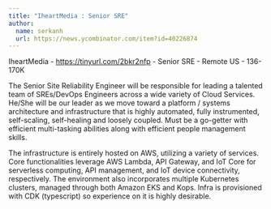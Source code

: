 ```yaml
---
title: "IheartMedia : Senior SRE"
author:
  name: serkanh
  url: https://news.ycombinator.com/item?id=40226874
---
```

IheartMedia - <a href="https:&#x2F;&#x2F;tinyurl.com&#x2F;2bkr2nfp" rel="nofollow">https:&#x2F;&#x2F;tinyurl.com&#x2F;2bkr2nfp</a> - Senior SRE - Remote US - 136-170K

The Senior Site Reliability Engineer will be responsible for leading a talented team of SREs&#x2F;DevOps Engineers across a wide variety of Cloud Services. He&#x2F;She will be our leader as we move toward a platform &#x2F; systems architecture and infrastructure that is highly automated, fully instrumented, self-scaling, self-healing and loosely coupled. Must be a go-getter with efficient multi-tasking abilities along with efficient people management skills.

The infrastructure is entirely hosted on AWS, utilizing a variety of services. Core functionalities leverage AWS Lambda, API Gateway, and IoT Core for serverless computing, API management, and IoT device connectivity, respectively. The environment also incorporates multiple Kubernetes clusters, managed through both Amazon EKS and Kops. Infra is provisioned with CDK (typescript) so experience on it is highly desirable.
